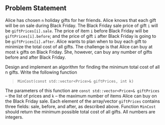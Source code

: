 ## Problem Statement
Alice has chosen `n` holiday gifts for her friends. Alice knows that each gift will be on
sale during Black Friday. The Black Friday sale price of gift `i` will be `giftPrices[i].sale`. The price of item `i` before Black Friday will be `giftPrices[i].before`; and the price of gift `i` after Black Friday is going to be `giftPrices[i].after`. Alice wants to plan when to buy each gift to minimize the total cost of all gifts. The challenge is that Alice can buy at most `k` gifts on Black Friday. She, however, can buy any number of gifts before and after Black Friday.

Design and implement an algorithm for finding the minimum total cost of all n gifts. Write the
following function

> `MinCost(const std::vector<Price>& giftPrices, int k)`

The parameters of this function are `const std::vector<Price>& giftPrices` – the list of prices
and `k` – the maximum number of items Alice can buy on the Black Friday sale. Each element of
the array/vector `giftPrices` contains three fields: sale, before, and after, as described above.
Function `MinCost` should return the minimum possible total cost of all gifts. All numbers are
integers.